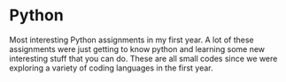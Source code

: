 # Python
Most interesting Python assignments in my first year.
A lot of these assignments were just getting to know python and learning some new interesting stuff that you can do.
These are all small codes since we were exploring a variety of coding languages in the first year.
